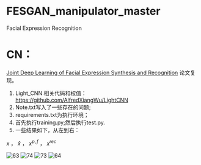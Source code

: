 # FESGAN_manipulator_master
Facial Expression Recognition
# CN：
[Joint Deep Learning of Facial Expression Synthesis and Recognition](https://ieeexplore.ieee.org/document/8943107) 论文复现。
1. Light_CNN 相关代码和权值：https://github.com/AlfredXiangWu/LightCNN
2. Note.txt写入了一些存在的问题;
3. requirements.txt为执行环境；
4. 首先执行training.py;然后执行test.py.
5. 一些结果如下，从左到右：

$`x`$  ，   $`\widehat{x}`$   ，  $`x^{p,f}`$  ，  $`x^{rec}`$       

![63](https://github.com/1056891520/FESGAN_manipulator_master/assets/71159747/aae17571-367c-4f1d-9b8a-e6129c01d82d)
![74](https://github.com/1056891520/FESGAN_manipulator_master/assets/71159747/fb05283c-189e-4434-9539-21a7e159727f)
![73](https://github.com/1056891520/FESGAN_manipulator_master/assets/71159747/716630a8-4721-4353-a6b3-829ef6ac3344)
![64](https://github.com/1056891520/FESGAN_manipulator_master/assets/71159747/180c354f-d453-42d3-904a-02033e823c1b)
